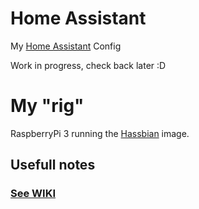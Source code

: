 # Home Assistant
My [Home Assistant](https://home-assistant.io) Config

Work in progress, check back later :D

# My "rig"
RaspberryPi 3 running the [Hassbian](https://home-assistant.io/docs/installation/hassbian/installation/) image.


## Usefull notes
### [See WIKI](https://github.com/ludeeus/hass-config/wiki)
